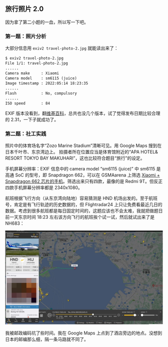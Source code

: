 ## 旅行照片 2.0

因为拿了第二小题的一血，所以写一下吧。

### 第一题：照片分析

大部分信息用 `exiv2 travel-photo-2.jpg` 就能读出来了：

```
$ exiv2 travel-photo-2.jpg
File 1/1: travel-photo-2.jpg
......
Camera make     : Xiaomi
Camera model    : sm6115 (juice)
Image timestamp : 2022:05:14 18:23:35
......
Flash           : No, compulsory
......
ISO speed       : 84
```

EXIF 版本没看到，翻[维基百科](https://en.wikipedia.org/wiki/Exif)，总共也没几个版本，试了觉得发布日期比较合理的 2.31，一下子就成功了。

### 第二题：社工实践

照片中的体育场名字“Zozo Marine Stadium”清晰可见。用 Google Maps 搜到在日本千叶市、东京湾边上。 拍摄者所在位置应当是体育馆附近的“APA HOTEL& RESORT TOKYO BAY MAKUHARI”，这也比较符合题目“旅行”的设定。

手机屏幕分辨率：EXIF 信息中的 camera model “sm6115 (juice)” 中 sm6115 是高通 SoC 的型号，即 Snapdragon 662，可以在 GSMAarena 上筛选 [Xiaomi + Snapdragon 662 芯片的手机](https://www.gsmarena.com/results.php3?sMakers=80&sChipset=90)。筛选出来只有四款，最像的是 Redmi 9T。但反正四款手机屏幕分辨率都是 2340x1080。

航班根据飞行方向（从东京湾向陆地）容易猜测是 HND 机场出发的。至于航班号，肯定是有飞行轨迹的历史数据的，但 Flightradar24 上只让免费看最近几日的数据。考虑到很多航班都是每日固定时间的，这题应该也不会太难，我就把做题日前一天东京时间 18:23 左右该方向飞行的航班挨个试一试，然后就试出来了是 NH683：

![flightradar24_screenshot](旅行照片_2.0/flightradar24_screenshot.jpg)

我被邮政编码坑了些时间。我在 Google Maps 上点到了酒店旁边的地点。没想到日本的邮编那么细，隔一条马路就不同了。